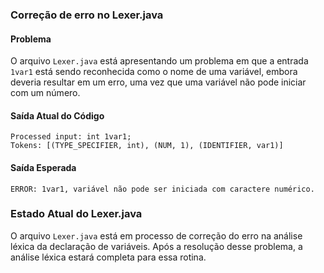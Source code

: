 ### Correção de erro no Lexer.java

#### Problema
O arquivo `Lexer.java` está apresentando um problema em que a entrada `1var1` está sendo reconhecida como o nome de uma variável, embora deveria resultar em um erro, uma vez que uma variável não pode iniciar com um número.

#### Saída Atual do Código
```
Processed input: int 1var1;
Tokens: [(TYPE_SPECIFIER, int), (NUM, 1), (IDENTIFIER, var1)]
```

#### Saída Esperada
```
ERROR: 1var1, variável não pode ser iniciada com caractere numérico.
```
### Estado Atual do Lexer.java

O arquivo `Lexer.java` está em processo de correção do erro na análise léxica da declaração de variáveis. Após a resolução desse problema, a análise léxica estará completa para essa rotina.